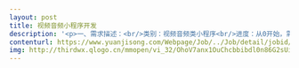 ```yaml
---                
layout: post       
title: 视频音频小程序开发           
description: '<p>一、需求描述：<br/>类别：视频音频类小程序<br/>进度：从0开始，需要有UI和前后端的团队整包。 <br/>功能：功能可以参照对标产品，搜索小程序：“英语趣配音”，有视频播放、音频播放、录音等功能。需要一个管理员后台。 <br/> <br/>二、人才要求：<br/>需要有视频类项目的开发经验，对语音识别的第三方接口熟悉，有小程序的开发经验。<br/> <br/>三、参考产品：<br/>小程序：英语趣配音<br/> <br/>四、合作方式：<br/>开发方式：远程开发，上海优先，可全国报名。 <br/>开发周期：30-60天<br/>费用：4w<br/>时间费用可根据需求评估。</p>'     
contenturl: https://www.yuanjisong.com/Webpage/Job/../Job/detail/jobid/101483      
img: http://thirdwx.qlogo.cn/mmopen/vi_32/OhoV7anx1OuChcbbibdl0n86G2sUibJtLxsx4VUtgqrBgBlicR4J2Y6uaQvCKyvvqo0dxaOeeFLoMWWEcLHUWwc4A/132             
---                 
```

